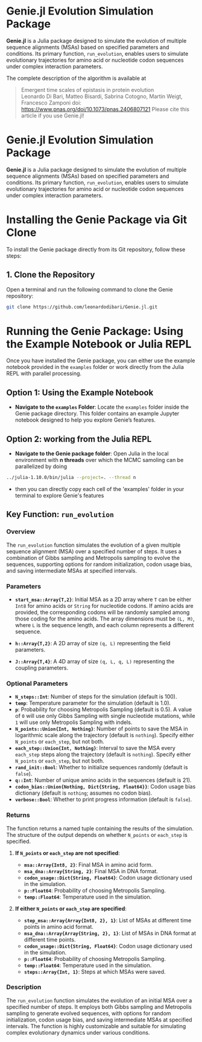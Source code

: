 
# Genie.jl Evolution Simulation Package

**Genie.jl** is a Julia package designed to simulate the evolution of multiple sequence alignments (MSAs) based on specified parameters and conditions. Its primary function, `run_evolution`, enables users to simulate evolutionary trajectories for amino acid or nucleotide codon sequences under complex interaction parameters.

The complete description of the algorithm is available at
> Emergent time scales of epistasis in protein evolution   
> Leonardo Di Bari, Matteo Bisardi, Sabrina Cotogno, Martin Weigt, Francesco Zamponi
> doi: https://www.pnas.org/doi/10.1073/pnas.2406807121
Please cite this article if you use Genie.jl! 

# Genie.jl Evolution Simulation Package

**Genie.jl** is a Julia package designed to simulate the evolution of multiple sequence alignments (MSAs) based on specified parameters and conditions. Its primary function, `run_evolution`, enables users to simulate evolutionary trajectories for amino acid or nucleotide codon sequences under complex interaction parameters.

# Installing the Genie Package via Git Clone

To install the Genie package directly from its Git repository, follow these steps:

## 1. Clone the Repository
Open a terminal and run the following command to clone the Genie repository:

```bash
git clone https://github.com/leonardodibari/Genie.jl.git
```

# Running the Genie Package: Using the Example Notebook or Julia REPL

Once you have installed the Genie package, you can either use the example notebook provided in the `examples` folder or work directly from the Julia REPL with parallel processing.

## Option 1: Using the Example Notebook
- **Navigate to the `examples` Folder**:
   Locate the `examples` folder inside the Genie package directory. This folder contains an example Jupyter notebook designed to help you explore Genie’s features.

## Option 2: working from the Julia REPL
- **Navigate to the Genie package folder**:
   Open Julia in the local environment with **n threads** over which the MCMC samoling can be parallelized by doing

```bash   
../julia-1.10.0/bin/julia --project=. --thread n
```
- then you can directly copy each cell of the 'examples' folder in your terminal to explore Genie's features


## Key Function: `run_evolution`

### Overview
The `run_evolution` function simulates the evolution of a given multiple sequence alignment (MSA) over a specified number of steps. It uses a combination of Gibbs sampling and Metropolis sampling to evolve the sequences, supporting options for random initialization, codon usage bias, and saving intermediate MSAs at specified intervals.

### Parameters
- **`start_msa::Array{T,2}`**: Initial MSA as a 2D array where `T` can be either `Int8` for amino acids or `String` for nucleotide codons. If amino acids are provided, the corresponding codons will be randomly sampled among those coding for the amino acids. The array dimensions must be `(L, M)`, where `L` is the sequence length, and each column represents a different sequence.

- **`h::Array{T,2}`**: A 2D array of size `(q, L)` representing the field parameters.

- **`J::Array{T,4}`**: A 4D array of size `(q, L, q, L)` representing the coupling parameters.

### Optional Parameters
- **`N_steps::Int`**: Number of steps for the simulation (default is 100).
- **`temp`**: Temperature parameter for the simulation (default is 1.0).
- **`p`**: Probability for choosing Metropolis Sampling (default is 0.5). A value of `0` will use only Gibbs Sampling with single nucleotide mutations, while `1` will use only Metropolis Sampling with indels.
- **`N_points::Union{Int, Nothing}`**: Number of points to save the MSA in logarithmic scale along the trajectory (default is `nothing`). Specify either `N_points` or `each_step`, but not both.
- **`each_step::Union{Int, Nothing}`**: Interval to save the MSA every `each_step` steps along the trajectory (default is `nothing`). Specify either `N_points` or `each_step`, but not both.
- **`rand_init::Bool`**: Whether to initialize sequences randomly (default is `false`).
- **`q::Int`**: Number of unique amino acids in the sequences (default is 21).
- **`codon_bias::Union{Nothing, Dict{String, Float64}}`**: Codon usage bias dictionary (default is `nothing`; assumes no codon bias).
- **`verbose::Bool`**: Whether to print progress information (default is `false`).

### Returns
The function returns a named tuple containing the results of the simulation. The structure of the output depends on whether `N_points` or `each_step` is specified.

1. **If `N_points` or `each_step` are not specified**:
   - **`msa::Array{Int8, 2}`**: Final MSA in amino acid form.
   - **`msa_dna::Array{String, 2}`**: Final MSA in DNA format.
   - **`codon_usage::Dict{String, Float64}`**: Codon usage dictionary used in the simulation.
   - **`p::Float64`**: Probability of choosing Metropolis Sampling.
   - **`temp::Float64`**: Temperature used in the simulation.

2. **If either `N_points` or `each_step` are specified**:
   - **`step_msa::Array{Array{Int8, 2}, 1}`**: List of MSAs at different time points in amino acid format.
   - **`msa_dna::Array{Array{String, 2}, 1}`**: List of MSAs in DNA format at different time points.
   - **`codon_usage::Dict{String, Float64}`**: Codon usage dictionary used in the simulation.
   - **`p::Float64`**: Probability of choosing Metropolis Sampling.
   - **`temp::Float64`**: Temperature used in the simulation.
   - **`steps::Array{Int, 1}`**: Steps at which MSAs were saved.

### Description
The `run_evolution` function simulates the evolution of an initial MSA over a specified number of steps. It employs both Gibbs sampling and Metropolis sampling to generate evolved sequences, with options for random initialization, codon usage bias, and saving intermediate MSAs at specified intervals. The function is highly customizable and suitable for simulating complex evolutionary dynamics under various conditions.

